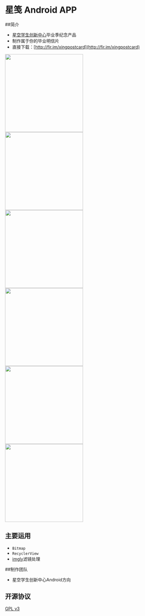 # 星笺 Android APP

##简介

- [星空学生创新中心](http://www.xingkong.us/)毕业季纪念产品
- 制作属于你的毕业明信片
- 直接下载：[http://fir.im/xingpostcard](http://fir.im/xingpostcard)

<img src="https://github.com/hugeterry/superXingPostCard/blob/master/showUI/1.jpg" width="256" />
<img src="https://github.com/hugeterry/superXingPostCard/blob/master/showUI/2.jpg" width="256" />
<img src="https://github.com/hugeterry/superXingPostCard/blob/master/showUI/3.jpg" width="256" /><br>
<img src="https://github.com/hugeterry/superXingPostCard/blob/master/showUI/4.jpg" width="256" />
<img src="https://github.com/hugeterry/superXingPostCard/blob/master/showUI/5.jpg" width="256" />
<img src="https://github.com/hugeterry/superXingPostCard/blob/master/showUI/6.jpg" width="256" /><br>

## 主要运用
- `Bitmap`
- `RecyclerView`
- [imgly](https://github.com/imgly/imgly-sdk-android-demo)滤镜处理

##制作团队
- 星空学生创新中心Android方向

## 开源协议

[GPL v3](LICENSE)
